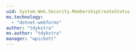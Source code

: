 ```yaml
---
uid: System.Web.Security.MembershipCreateStatus
ms.technology: 
  - "dotnet-webforms"
author: "tdykstra"
ms.author: "tdykstra"
manager: "wpickett"
---
```

